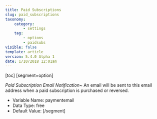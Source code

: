 ```yaml
---
title: Paid Subscriptions
slug: paid_subscriptions
taxonomy:
    category:
        - settings
    tag:
        - options
        - paidsubs
visible: false
template: article
version: 5.4.0 Alpha 1
date: 1/10/2018 12:01am
---
```


[toc]
[segment=option]

*Paid Subscription Email Notification~*
An email will be sent to this email address when a paid subscription is purchased or reversed.



- Variable Name: paymentemail
- Data Type: free
- Default Value: 
[/segment]